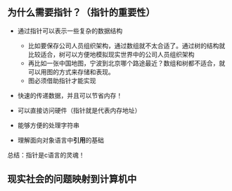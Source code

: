 ## 为什么需要指针？（指针的重要性）

- 通过指针可以表示一些复杂的数据结构
  - 比如要保存公司人员组织架构，通过数组就不太合适了。通过树的结构就比较适合，树可以方便地模拟现实世界中的公司人员组织架构
  - 再比如一张中国地图，宁波到北京哪个路途最近？数组和树都不适合，就可以用图的方式来存储和表现。
  - 图必须借助指针才能实现
  
- 快速的传递数据，并且可以节省内存！
- 可以直接访问硬件（指针就是代表内存地址）
- 能够方便的处理字符串
- 理解面向对象语言中**引用**的基础

总结：指针是c语言的灵魂！

## 现实社会的问题映射到计算机中
